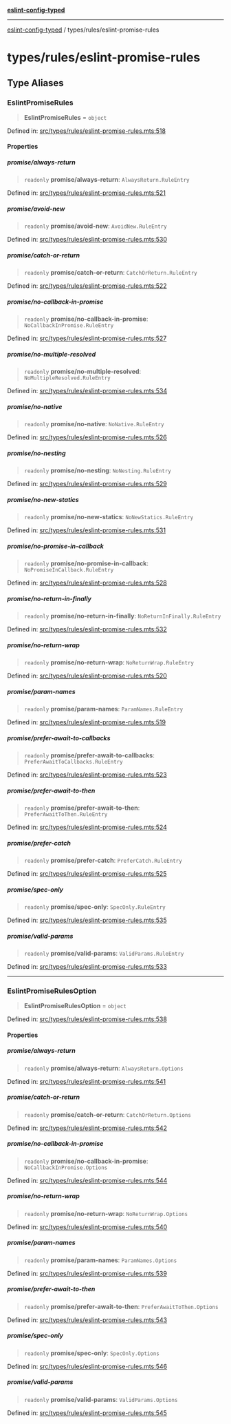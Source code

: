 [**eslint-config-typed**](../../README.md)

---

[eslint-config-typed](../../README.md) / types/rules/eslint-promise-rules

# types/rules/eslint-promise-rules

## Type Aliases

### EslintPromiseRules

> **EslintPromiseRules** = `object`

Defined in: [src/types/rules/eslint-promise-rules.mts:518](https://github.com/noshiro-pf/eslint-config-typed/blob/main/src/types/rules/eslint-promise-rules.mts#L518)

#### Properties

##### promise/always-return

> `readonly` **promise/always-return**: `AlwaysReturn.RuleEntry`

Defined in: [src/types/rules/eslint-promise-rules.mts:521](https://github.com/noshiro-pf/eslint-config-typed/blob/main/src/types/rules/eslint-promise-rules.mts#L521)

##### promise/avoid-new

> `readonly` **promise/avoid-new**: `AvoidNew.RuleEntry`

Defined in: [src/types/rules/eslint-promise-rules.mts:530](https://github.com/noshiro-pf/eslint-config-typed/blob/main/src/types/rules/eslint-promise-rules.mts#L530)

##### promise/catch-or-return

> `readonly` **promise/catch-or-return**: `CatchOrReturn.RuleEntry`

Defined in: [src/types/rules/eslint-promise-rules.mts:522](https://github.com/noshiro-pf/eslint-config-typed/blob/main/src/types/rules/eslint-promise-rules.mts#L522)

##### promise/no-callback-in-promise

> `readonly` **promise/no-callback-in-promise**: `NoCallbackInPromise.RuleEntry`

Defined in: [src/types/rules/eslint-promise-rules.mts:527](https://github.com/noshiro-pf/eslint-config-typed/blob/main/src/types/rules/eslint-promise-rules.mts#L527)

##### promise/no-multiple-resolved

> `readonly` **promise/no-multiple-resolved**: `NoMultipleResolved.RuleEntry`

Defined in: [src/types/rules/eslint-promise-rules.mts:534](https://github.com/noshiro-pf/eslint-config-typed/blob/main/src/types/rules/eslint-promise-rules.mts#L534)

##### promise/no-native

> `readonly` **promise/no-native**: `NoNative.RuleEntry`

Defined in: [src/types/rules/eslint-promise-rules.mts:526](https://github.com/noshiro-pf/eslint-config-typed/blob/main/src/types/rules/eslint-promise-rules.mts#L526)

##### promise/no-nesting

> `readonly` **promise/no-nesting**: `NoNesting.RuleEntry`

Defined in: [src/types/rules/eslint-promise-rules.mts:529](https://github.com/noshiro-pf/eslint-config-typed/blob/main/src/types/rules/eslint-promise-rules.mts#L529)

##### promise/no-new-statics

> `readonly` **promise/no-new-statics**: `NoNewStatics.RuleEntry`

Defined in: [src/types/rules/eslint-promise-rules.mts:531](https://github.com/noshiro-pf/eslint-config-typed/blob/main/src/types/rules/eslint-promise-rules.mts#L531)

##### promise/no-promise-in-callback

> `readonly` **promise/no-promise-in-callback**: `NoPromiseInCallback.RuleEntry`

Defined in: [src/types/rules/eslint-promise-rules.mts:528](https://github.com/noshiro-pf/eslint-config-typed/blob/main/src/types/rules/eslint-promise-rules.mts#L528)

##### promise/no-return-in-finally

> `readonly` **promise/no-return-in-finally**: `NoReturnInFinally.RuleEntry`

Defined in: [src/types/rules/eslint-promise-rules.mts:532](https://github.com/noshiro-pf/eslint-config-typed/blob/main/src/types/rules/eslint-promise-rules.mts#L532)

##### promise/no-return-wrap

> `readonly` **promise/no-return-wrap**: `NoReturnWrap.RuleEntry`

Defined in: [src/types/rules/eslint-promise-rules.mts:520](https://github.com/noshiro-pf/eslint-config-typed/blob/main/src/types/rules/eslint-promise-rules.mts#L520)

##### promise/param-names

> `readonly` **promise/param-names**: `ParamNames.RuleEntry`

Defined in: [src/types/rules/eslint-promise-rules.mts:519](https://github.com/noshiro-pf/eslint-config-typed/blob/main/src/types/rules/eslint-promise-rules.mts#L519)

##### promise/prefer-await-to-callbacks

> `readonly` **promise/prefer-await-to-callbacks**: `PreferAwaitToCallbacks.RuleEntry`

Defined in: [src/types/rules/eslint-promise-rules.mts:523](https://github.com/noshiro-pf/eslint-config-typed/blob/main/src/types/rules/eslint-promise-rules.mts#L523)

##### promise/prefer-await-to-then

> `readonly` **promise/prefer-await-to-then**: `PreferAwaitToThen.RuleEntry`

Defined in: [src/types/rules/eslint-promise-rules.mts:524](https://github.com/noshiro-pf/eslint-config-typed/blob/main/src/types/rules/eslint-promise-rules.mts#L524)

##### promise/prefer-catch

> `readonly` **promise/prefer-catch**: `PreferCatch.RuleEntry`

Defined in: [src/types/rules/eslint-promise-rules.mts:525](https://github.com/noshiro-pf/eslint-config-typed/blob/main/src/types/rules/eslint-promise-rules.mts#L525)

##### promise/spec-only

> `readonly` **promise/spec-only**: `SpecOnly.RuleEntry`

Defined in: [src/types/rules/eslint-promise-rules.mts:535](https://github.com/noshiro-pf/eslint-config-typed/blob/main/src/types/rules/eslint-promise-rules.mts#L535)

##### promise/valid-params

> `readonly` **promise/valid-params**: `ValidParams.RuleEntry`

Defined in: [src/types/rules/eslint-promise-rules.mts:533](https://github.com/noshiro-pf/eslint-config-typed/blob/main/src/types/rules/eslint-promise-rules.mts#L533)

---

### EslintPromiseRulesOption

> **EslintPromiseRulesOption** = `object`

Defined in: [src/types/rules/eslint-promise-rules.mts:538](https://github.com/noshiro-pf/eslint-config-typed/blob/main/src/types/rules/eslint-promise-rules.mts#L538)

#### Properties

##### promise/always-return

> `readonly` **promise/always-return**: `AlwaysReturn.Options`

Defined in: [src/types/rules/eslint-promise-rules.mts:541](https://github.com/noshiro-pf/eslint-config-typed/blob/main/src/types/rules/eslint-promise-rules.mts#L541)

##### promise/catch-or-return

> `readonly` **promise/catch-or-return**: `CatchOrReturn.Options`

Defined in: [src/types/rules/eslint-promise-rules.mts:542](https://github.com/noshiro-pf/eslint-config-typed/blob/main/src/types/rules/eslint-promise-rules.mts#L542)

##### promise/no-callback-in-promise

> `readonly` **promise/no-callback-in-promise**: `NoCallbackInPromise.Options`

Defined in: [src/types/rules/eslint-promise-rules.mts:544](https://github.com/noshiro-pf/eslint-config-typed/blob/main/src/types/rules/eslint-promise-rules.mts#L544)

##### promise/no-return-wrap

> `readonly` **promise/no-return-wrap**: `NoReturnWrap.Options`

Defined in: [src/types/rules/eslint-promise-rules.mts:540](https://github.com/noshiro-pf/eslint-config-typed/blob/main/src/types/rules/eslint-promise-rules.mts#L540)

##### promise/param-names

> `readonly` **promise/param-names**: `ParamNames.Options`

Defined in: [src/types/rules/eslint-promise-rules.mts:539](https://github.com/noshiro-pf/eslint-config-typed/blob/main/src/types/rules/eslint-promise-rules.mts#L539)

##### promise/prefer-await-to-then

> `readonly` **promise/prefer-await-to-then**: `PreferAwaitToThen.Options`

Defined in: [src/types/rules/eslint-promise-rules.mts:543](https://github.com/noshiro-pf/eslint-config-typed/blob/main/src/types/rules/eslint-promise-rules.mts#L543)

##### promise/spec-only

> `readonly` **promise/spec-only**: `SpecOnly.Options`

Defined in: [src/types/rules/eslint-promise-rules.mts:546](https://github.com/noshiro-pf/eslint-config-typed/blob/main/src/types/rules/eslint-promise-rules.mts#L546)

##### promise/valid-params

> `readonly` **promise/valid-params**: `ValidParams.Options`

Defined in: [src/types/rules/eslint-promise-rules.mts:545](https://github.com/noshiro-pf/eslint-config-typed/blob/main/src/types/rules/eslint-promise-rules.mts#L545)
